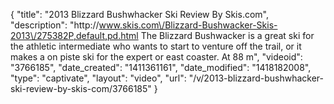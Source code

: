 {
    "title": "2013 Blizzard Bushwhacker Ski Review By Skis.com",
    "description": "http:\/\/www.skis.com\/Blizzard-Bushwacker-Skis-2013\/275382P,default,pd.html  The Blizzard Bushwacker is a great ski for the athletic intermediate who wants to start to venture off the trail, or it makes a on piste ski for the expert or east coaster. At 88 m",
    "videoid": "3766185",
    "date_created": "1411361161",
    "date_modified": "1418182008",
    "type": "captivate",
    "layout": "video",
    "url": "\/v\/2013-blizzard-bushwhacker-ski-review-by-skis-com\/3766185"
}